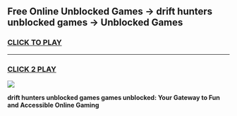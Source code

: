 
## Free Online Unblocked Games → drift hunters unblocked games → Unblocked Games
<h3>
<a href="https://premium.freeplayer.one?title=drift_hunters_unblocked_games&ref=21F">CLICK TO PLAY</a></h3>
<hr>

<h3>
<a href="https://premium.freeplayer.one?title=drift_hunters_unblocked_games&ref=21F">CLICK 2 PLAY</a>
  
</h3>

<a href="https://premium.freeplayer.one?title=drift_hunters_unblocked_games&ref=21F/"><img src="https://clearcache.store/games.png"></a>


**drift hunters unblocked games games unblocked: Your Gateway to Fun and Accessible Online Gaming**
